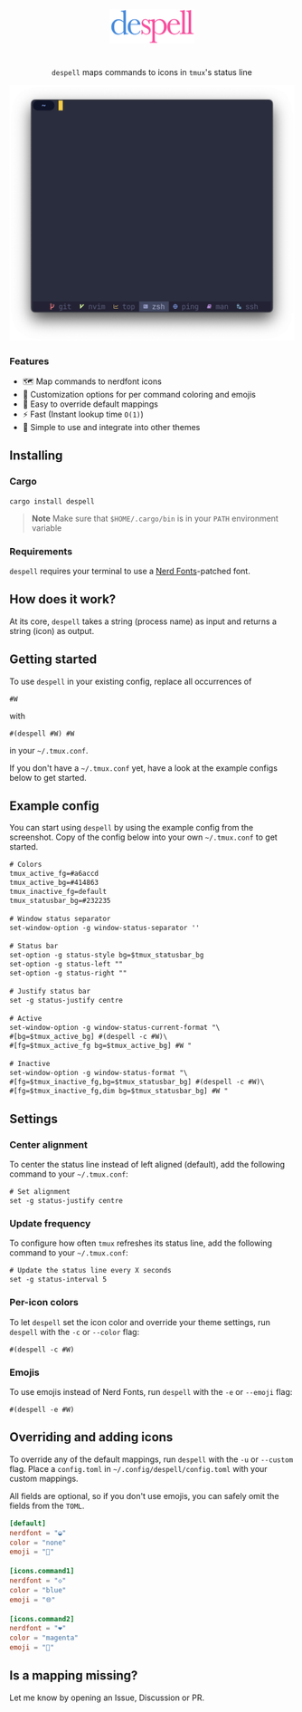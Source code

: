 <p align="center">
  <img src="assets/despell.png" width="150" />
</p>

#

<p align="center">
  <code>despell</code> maps commands to icons in <code>tmux</code>'s status line
</p>

<p align="center">
  <img src="assets/full.png" width="700" />
</p>

### Features

- 🗺️ Map commands to nerdfont icons
- 🎨 Customization options for per command coloring and emojis
- 🔄 Easy to override default mappings
- ⚡ Fast (Instant lookup time `O(1)`)
- 🔧 Simple to use and integrate into other themes

## Installing

### Cargo

```console
cargo install despell
```

> **Note**
> Make sure that `$HOME/.cargo/bin` is in your `PATH` environment variable

### Requirements

`despell` requires your terminal to use a [Nerd Fonts](https://www.nerdfonts.com)-patched font.

## How does it work?

At its core, `despell` takes a string (process name) as input and returns a string (icon) as output.

## Getting started

To use `despell` in your existing config, replace all occurrences of

```
#W
```

with

```
#(despell #W) #W
```

in your `~/.tmux.conf`.

If you don't have a `~/.tmux.conf` yet, have a look at the example configs below to get started.

## Example config

You can start using `despell` by using the example config from the screenshot. Copy of the config below into your
own `~/.tmux.conf` to get started.

```tmux
# Colors
tmux_active_fg=#a6accd
tmux_active_bg=#414863
tmux_inactive_fg=default
tmux_statusbar_bg=#232235

# Window status separator
set-window-option -g window-status-separator ''

# Status bar
set-option -g status-style bg=$tmux_statusbar_bg
set-option -g status-left ""
set-option -g status-right ""

# Justify status bar
set -g status-justify centre

# Active
set-window-option -g window-status-current-format "\
#[bg=$tmux_active_bg] #(despell -c #W)\
#[fg=$tmux_active_fg bg=$tmux_active_bg] #W "

# Inactive
set-window-option -g window-status-format "\
#[fg=$tmux_inactive_fg,bg=$tmux_statusbar_bg] #(despell -c #W)\
#[fg=$tmux_inactive_fg,dim bg=$tmux_statusbar_bg] #W "

```

## Settings

### Center alignment

To center the status line instead of left aligned (default), add the following command to
your `~/.tmux.conf`:

```tmux
# Set alignment
set -g status-justify centre
```

### Update frequency

To configure how often `tmux` refreshes its status line, add the following command to
your `~/.tmux.conf`:

```tmux
# Update the status line every X seconds
set -g status-interval 5
```

### Per-icon colors

To let `despell` set the icon color and override your theme settings, run `despell` with the
`-c` or `--color` flag:

```tmux
#(despell -c #W)
```

### Emojis

To use emojis instead of Nerd Fonts, run `despell` with the `-e` or `--emoji` flag:

```tmux
#(despell -e #W)
```

## Overriding and adding icons

To override any of the default mappings, run `despell` with the `-u` or `--custom` flag. Place a `config.toml` in
`~/.config/despell/config.toml` with your custom mappings.

All fields are optional, so if you don't use emojis, you can safely omit the fields from the `TOML`.

```toml
[default]
nerdfont = "◒"
color = "none"
emoji = "🐠"

[icons.command1]
nerdfont = "◇"
color = "blue"
emoji = "🌐"

[icons.command2]
nerdfont = "❤"
color = "magenta"
emoji = "💙"
```

## Is a mapping missing?

Let me know by opening an Issue, Discussion or PR.
